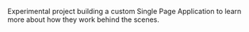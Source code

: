 Experimental project building a custom Single Page Application to learn more about how they work behind the scenes.